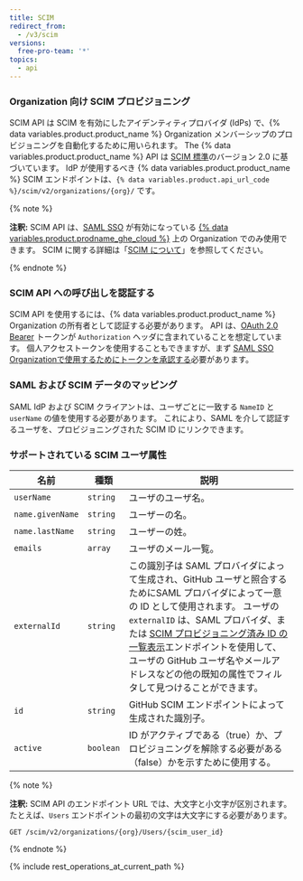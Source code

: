 ```yaml
---
title: SCIM
redirect_from:
  - /v3/scim
versions:
  free-pro-team: '*'
topics:
  - api
---
```


### Organization 向け SCIM プロビジョニング

SCIM API は SCIM を有効にしたアイデンティティプロバイダ (IdPs) で、{% data variables.product.product_name %} Organization メンバーシップのプロビジョニングを自動化するために用いられます。 The {% data variables.product.product_name %} API は [SCIM 標準](http://www.simplecloud.info/)のバージョン 2.0 に基づいています。 IdP が使用するべき {% data variables.product.product_name %} SCIM エンドポイントは、`{% data variables.product.api_url_code %}/scim/v2/organizations/{org}/` です。

{% note %}

**注釈:** SCIM API は、[SAML SSO](/rest/overview/other-authentication-methods#authenticating-for-saml-sso) が有効になっている [{% data variables.product.prodname_ghe_cloud %}](/github/setting-up-and-managing-billing-and-payments-on-github/about-billing-for-github-accounts) 上の Organization でのみ使用できます。 SCIM に関する詳細は「[SCIM について](/github/setting-up-and-managing-organizations-and-teams/about-scim)」を参照してください。

{% endnote %}

### SCIM API への呼び出しを認証する

SCIM API を使用するには、{% data variables.product.product_name %} Organization の所有者として認証する必要があります。 API は、[OAuth 2.0 Bearer](/developers/apps/authenticating-with-github-apps) トークンが `Authorization` ヘッダに含まれていることを想定しています。 個人アクセストークンを使用することもできますが、まず [SAML SSO Organizationで使用するためにトークンを承認する](/github/authenticating-to-github/authorizing-a-personal-access-token-for-use-with-saml-single-sign-on)必要があります。

### SAML および SCIM データのマッピング

SAML IdP および SCIM クライアントは、ユーザごとに一致する `NameID` と `userName` の値を使用する必要があります。 これにより、SAML を介して認証するユーザを、プロビジョニングされた SCIM ID にリンクできます。

### サポートされている SCIM ユーザ属性

| 名前               | 種類        | 説明                                                                                                                                                                                                                                             |
| ---------------- | --------- | ---------------------------------------------------------------------------------------------------------------------------------------------------------------------------------------------------------------------------------------------- |
| `userName`       | `string`  | ユーザのユーザ名。                                                                                                                                                                                                                                      |
| `name.givenName` | `string`  | ユーザーの名。                                                                                                                                                                                                                                        |
| `name.lastName`  | `string`  | ユーザーの姓。                                                                                                                                                                                                                                        |
| `emails`         | `array`   | ユーザのメール一覧。                                                                                                                                                                                                                                     |
| `externalId`     | `string`  | この識別子は SAML プロバイダによって生成され、GitHub ユーザと照合するためにSAML プロバイダによって一意の ID として使用されます。 ユーザの `externalID` は、SAML プロバイダ、または [SCIM プロビジョニング済み ID の一覧表示](#list-scim-provisioned-identities)エンドポイントを使用して、ユーザの GitHub ユーザ名やメールアドレスなどの他の既知の属性でフィルタして見つけることができます。 |
| `id`             | `string`  | GitHub SCIM エンドポイントによって生成された識別子。                                                                                                                                                                                                               |
| `active`         | `boolean` | ID がアクティブである（true）か、プロビジョニングを解除する必要がある（false）かを示すために使用する。                                                                                                                                                                                      |

{% note %}

**注釈:** SCIM API のエンドポイント URL では、大文字と小文字が区別されます。 たとえば、`Users` エンドポイントの最初の文字は大文字にする必要があります。

```shell
GET /scim/v2/organizations/{org}/Users/{scim_user_id}
```

{% endnote %}

{% include rest_operations_at_current_path %}

